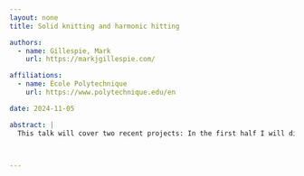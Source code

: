 ```yaml
---
layout: none
title: Solid knitting and harmonic hitting

authors:
  - name: Gillespie, Mark
    url: https://markjgillespie.com/

affiliations:
  - name: École Polytechnique
    url: https://www.polytechnique.edu/en

date: 2024-11-05

abstract: |
  This talk will cover two recent projects: In the first half I will discuss solid knitting, a new fabrication method which we recently proposed for making dense, volumetric objects from stacked layers of knit fabric, and will give an overview of the solid knitting machine which we built to automate the process. The layer-by-layer approach of solid knitting is inspired by 3D printing, but because they layers are held together purely by the topological stitch structure---without requiring any sort of adhesive---solid knit objects can easily be unraveled to recover their constituent yarn. In the second half, I will discuss Harnack tracing, a new ray tracing method for visualizing level sets of harmonic functions. Harmonic functions appear ubiquitously in applications from surface reconstruction to architectural geometry, but usually cannot be visualized directly using existing techniques. I will show how our method can be used to visualize smooth surfaces directly from point clouds (via Poisson surface reconstruction) or polygon soup (via generalized winding numbers) without linear solves or mesh extraction, to visualize nonplanar polygons (possibly with holes), surfaces from architectural geometry, and key mathematical objects including knots, links, spherical harmonics, and Riemann surfaces.



---
```

